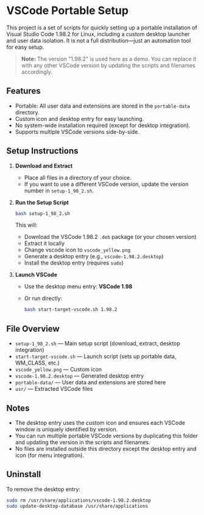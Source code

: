 # VSCode Portable Setup

This project is a set of scripts for quickly setting up a portable installation of Visual Studio Code 1.98.2 for Linux, including a custom desktop launcher and user data isolation. It is not a full distribution—just an automation tool for easy setup.

> **Note:** The version "1.98.2" is used here as a demo. You can replace it with any other VSCode version by updating the scripts and filenames accordingly.

## Features

- Portable: All user data and extensions are stored in the `portable-data` directory.
- Custom icon and desktop entry for easy launching.
- No system-wide installation required (except for desktop integration).
- Supports multiple VSCode versions side-by-side.

## Setup Instructions

1. **Download and Extract**
   - Place all files in a directory of your choice.
   - If you want to use a different VSCode version, update the version number in `setup-1_98_2.sh`.

2. **Run the Setup Script**

   ```bash
   bash setup-1_98_2.sh
   ```

   This will:
   - Download the VSCode 1.98.2 `.deb` package (or your chosen version)
   - Extract it locally
   - Change vscode icon to `vscode_yellow.png`
   - Generate a desktop entry (e.g., `vscode-1.98.2.desktop`)
   - Install the desktop entry (requires `sudo`)

3. **Launch VSCode**
   - Use the desktop menu entry: **VSCode 1.98**
   - Or run directly:

     ```bash
     bash start-target-vscode.sh 1.98.2
     ```

## File Overview

- `setup-1_98_2.sh` — Main setup script (download, extract, desktop integration)
- `start-target-vscode.sh` — Launch script (sets up portable data, WM_CLASS, etc.)
- `vscode_yellow.png` — Custom icon
- `vscode-1.98.2.desktop` — Generated desktop entry
- `portable-data/` — User data and extensions are stored here
- `usr/` — Extracted VSCode files

## Notes

- The desktop entry uses the custom icon and ensures each VSCode window is uniquely identified by version.
- You can run multiple portable VSCode versions by duplicating this folder and updating the version in the scripts and filenames.
- No files are installed outside this directory except the desktop entry and icon (for menu integration).

## Uninstall

To remove the desktop entry:

```bash
sudo rm /usr/share/applications/vscode-1.98.2.desktop
sudo update-desktop-database /usr/share/applications
```
